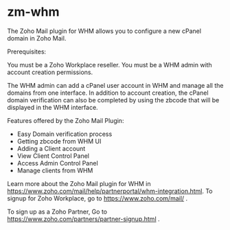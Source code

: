 # zm-whm

The Zoho Mail plugin for WHM allows you to configure a new cPanel domain in Zoho Mail.

Prerequisites:

You must be a Zoho Workplace reseller.
You must be a WHM admin with account creation permissions.

The WHM admin can add a cPanel user account in WHM and manage all the domains from one interface. In addition to account creation, the cPanel domain verification can also be completed by using the zbcode that will be displayed in the WHM interface. 

Features offered by the Zoho Mail Plugin:

- Easy Domain verification process
- Getting zbcode from WHM UI
- Adding a Client account
- View Client Control Panel
- Access Admin Control Panel
- Manage clients from WHM

Learn more about the Zoho Mail plugin for WHM in https://www.zoho.com/mail/help/partnerportal/whm-integration.html. To signup for Zoho Workplace, go to https://www.zoho.com/mail/ .

To sign up as a Zoho Partner, Go to https://www.zoho.com/partners/partner-signup.html .
